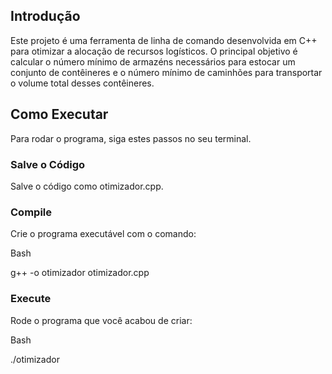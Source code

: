 ## Introdução
Este projeto é uma ferramenta de linha de comando desenvolvida em C++ para otimizar a alocação de recursos logísticos. O principal objetivo é calcular o número mínimo de armazéns necessários para estocar um conjunto de contêineres e o número mínimo de caminhões para transportar o volume total desses contêineres.

##  Como Executar
Para rodar o programa, siga estes passos no seu terminal.

### Salve o Código
Salve o código como otimizador.cpp.

### Compile
Crie o programa executável com o comando:

Bash

g++ -o otimizador otimizador.cpp

### Execute
Rode o programa que você acabou de criar:

Bash

./otimizador
